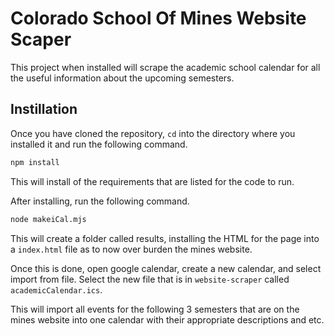 # Colorado School Of Mines Website Scaper
This project when installed will scrape the academic school calendar for all the useful information about the upcoming semesters.

## Instillation 
Once you have cloned the repository, `cd` into the directory where you installed it and run the following command.
```bash
npm install
```
This will install of the requirements that are listed for the code to run. 

After installing, run the following command.
```bash
node makeiCal.mjs
```

This will create a folder called results, installing the HTML for the page into a `index.html` file as to now over burden the mines website. 

Once this is done, open google calendar, create a new calendar, and select import from file. Select the new file that is in `website-scraper` called `academicCalendar.ics`. 

This will import all events for the following 3 semesters that are on the mines website into one calendar with their appropriate descriptions and etc.